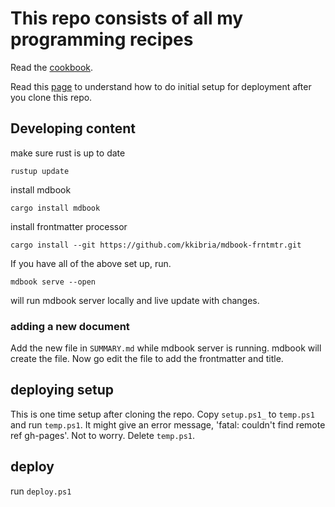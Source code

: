 # This repo consists of all my programming recipes

Read the [cookbook](https://kkibria.github.io/my_cookbook).

Read this [page](https://kkibria.github.io/my_cookbook/topics/text-content.html)
to understand how to do initial setup for deployment after you clone this repo.

## Developing content
make sure rust is up to date
```
rustup update
```

install mdbook
```
cargo install mdbook
```

install frontmatter processor
```
cargo install --git https://github.com/kkibria/mdbook-frntmtr.git
```

If you have all of the above set up, run.
```
mdbook serve --open
```
will run mdbook server locally and live update with changes.

### adding a new document
Add the new file in `SUMMARY.md` while mdbook server is running.
mdbook will create the file. Now go edit the file to add the frontmatter and title.


## deploying setup 
This is one time setup after cloning the repo. 
Copy `setup.ps1_` to `temp.ps1` and run `temp.ps1`. It might give
an error message, 'fatal: couldn't find remote ref gh-pages'. Not to worry. Delete `temp.ps1`.

## deploy
run `deploy.ps1`
